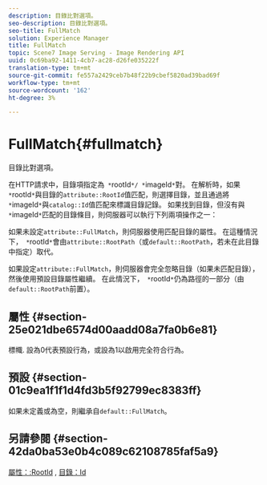 ```yaml
---
description: 目錄比對選項。
seo-description: 目錄比對選項。
seo-title: FullMatch
solution: Experience Manager
title: FullMatch
topic: Scene7 Image Serving - Image Rendering API
uuid: 0c69ba92-1411-4cb7-ac28-d26fe035222f
translation-type: tm+mt
source-git-commit: fe557a2429ceb7b48f22b9cbef5820ad39bad69f
workflow-type: tm+mt
source-wordcount: '162'
ht-degree: 3%

---
```



# FullMatch{#fullmatch}

目錄比對選項。

在HTTP請求中，目錄項指定為` *`rootId`*/ *`imageId`*`對。 在解析時，如果` *`rootId`*`與目錄的`attribute::RootId`值匹配，則選擇目錄，並且通過將` *`imageId`*`與`catalog::Id`值匹配來標識目錄記錄。 如果找到目錄，但沒有與` *`imageId`*`匹配的目錄條目，則伺服器可以執行下列兩項操作之一：

如果未設定`attribute::FullMatch`，則伺服器使用匹配目錄的屬性。 在這種情況下，` *`rootId`*`會由`attribute::RootPath`（或`default::RootPath`，若未在此目錄中指定）取代。

如果設定`attribute::FullMatch`，則伺服器會完全忽略目錄（如果未匹配目錄），然後使用預設目錄屬性繼續。 在此情況下，` *`rootId`*`仍為路徑的一部分（由`default::RootPath`前置）。

## 屬性 {#section-25e021dbe6574d00aadd08a7fa0b6e81}

標幟. 設為0代表預設行為，或設為1以啟用完全符合行為。

## 預設 {#section-01c9ea1f1f1d4fd3b5f92799ec8383ff}

如果未定義或為空，則繼承自`default::FullMatch`。

## 另請參閱 {#section-42da0ba53e0b4c089c62108785faf5a9}

[屬性：:RootId](../../../../../is-api/image-catalog/image-serving-api-ref/c-image-catalog-reference/c-attributes-reference/r-rootid.md#reference-13653312925e4a08b90f99961d53f546) , [目錄：Id](/help/aem-is-ir-api/is-api/image-catalog/image-serving-api-ref/c-image-catalog-reference/c-image-svg-data-reference/c-image-data-reference/r-id-cat.md)
